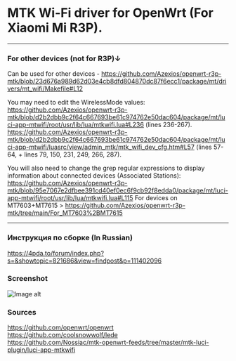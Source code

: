 # MTK Wi-Fi driver for OpenWrt (For Xiaomi Mi R3P).

---
### For other devices (not for R3P)↓  
Can be used for other devices - https://github.com/Azexios/openwrt-r3p-mtk/blob/23d676a989d62d03e4cb8dfd804870dc87f6ecc1/package/mt/drivers/mt_wifi/Makefile#L12  

You may need to edit the WirelessMode values:  
https://github.com/Azexios/openwrt-r3p-mtk/blob/d2b2dbb9c2f64c667693be61c974762e50dac604/package/mt/luci-app-mtwifi/root/usr/lib/lua/mtkwifi.lua#L236 (lines 236-267).  
https://github.com/Azexios/openwrt-r3p-mtk/blob/d2b2dbb9c2f64c667693be61c974762e50dac604/package/mt/luci-app-mtwifi/luasrc/view/admin_mtk/mtk_wifi_dev_cfg.htm#L57 (lines 57-64, + lines 79, 150, 231, 249, 266, 287).  

You will also need to change the grep regular expressions to display information about connected devices (Associated Stations):  
https://github.com/Azexios/openwrt-r3p-mtk/blob/95e7067e2dfbee391cd40ef0ec6f9cb92f8edda0/package/mt/luci-app-mtwifi/root/usr/lib/lua/mtkwifi.lua#L115
For devices on MT7603+MT7615 > https://github.com/Azexios/openwrt-r3p-mtk/tree/main/For_MT7603%2BMT7615

---
### Инструкция по сборке (In Russian)
https://4pda.to/forum/index.php?s=&showtopic=821686&view=findpost&p=111402096

### Screenshot
![Image alt](https://raw.githubusercontent.com/Azexios/openwrt-r3p-mtk/main/0312.PNG)

### Sources
https://github.com/openwrt/openwrt  
https://github.com/coolsnowwolf/lede  
https://github.com/Nossiac/mtk-openwrt-feeds/tree/master/mtk-luci-plugin/luci-app-mtkwifi
